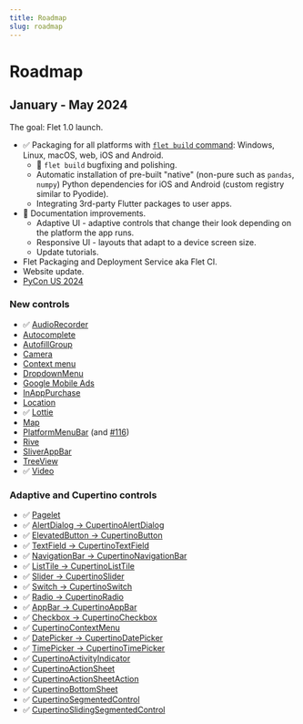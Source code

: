 ```yaml
---
title: Roadmap
slug: roadmap
---
```


# Roadmap

## January - May 2024

The goal: Flet 1.0 launch.

* :white_check_mark: Packaging for all platforms with [`flet build` command](/docs/publish): Windows, Linux, macOS, web, iOS and Android.
  * :construction: `flet build` bugfixing and polishing.
  * Automatic installation of pre-built "native" (non-pure such as `pandas`, `numpy`) Python dependencies for iOS and Android (custom registry similar to Pyodide).
  * Integrating 3rd-party Flutter packages to user apps.
* :construction: Documentation improvements.
  * Adaptive UI - adaptive controls that change their look depending on the platform the app runs.
  * Responsive UI - layouts that adapt to a device screen size.
  * Update tutorials.
* Flet Packaging and Deployment Service aka Flet CI.
* Website update.
* [PyCon US 2024](https://pycon.blogspot.com/2021/05/pycon-us-2024-and-2025-announcement.html)

### New controls

* :white_check_mark: [AudioRecorder](https://flet.dev/docs/controls/audiorecorder)
* [Autocomplete](https://github.com/flet-dev/flet/issues/791)
* [AutofillGroup](https://github.com/flet-dev/flet/issues/848)
* [Camera](https://github.com/flet-dev/flet/issues/1281)
* [Context menu](https://github.com/flet-dev/flet/issues/1804)
* [DropdownMenu](https://github.com/flet-dev/flet/issues/1088)
* [Google Mobile Ads](https://github.com/flet-dev/flet/issues/286)
* [InAppPurchase](https://github.com/flet-dev/flet/issues/853)
* [Location](https://github.com/flet-dev/flet/issues/66)
* :white_check_mark: [Lottie](https://flet.dev/docs/controls/lottie)
* [Map](https://github.com/flet-dev/flet/issues/1193)
* [PlatformMenuBar](https://github.com/flet-dev/flet/issues/285) (and [#116](https://github.com/flet-dev/flet/issues/116))
* [Rive](https://github.com/flet-dev/flet/issues/89)
* [SliverAppBar](https://github.com/flet-dev/flet/issues/1843)
* [TreeView](https://github.com/flet-dev/flet/issues/961)
* :white_check_mark: [Video](https://flet.dev/docs/controls/video)

### Adaptive and Cupertino controls

* :white_check_mark: [Pagelet](https://github.com/flet-dev/flet/issues/2431)
* :white_check_mark: [AlertDialog → CupertinoAlertDialog](https://github.com/flet-dev/flet/issues/2203)
* :white_check_mark: [ElevatedButton → CupertinoButton](https://github.com/flet-dev/flet/issues/2377)
* :white_check_mark: [TextField → CupertinoTextField](https://github.com/flet-dev/flet/issues/2376)
* :white_check_mark: [NavigationBar → CupertinoNavigationBar](https://github.com/flet-dev/flet/issues/2242)
* :white_check_mark: [ListTile → CupertinoListTile](https://github.com/flet-dev/flet/issues/2487)
* :white_check_mark: [Slider → CupertinoSlider](https://github.com/flet-dev/flet/issues/2174)
* :white_check_mark: [Switch → CupertinoSwitch](https://github.com/flet-dev/flet/issues/2202)
* :white_check_mark: [Radio → CupertinoRadio](https://github.com/flet-dev/flet/issues/2201)
* :white_check_mark: [AppBar → CupertinoAppBar](https://github.com/flet-dev/flet/issues/2278)
* :white_check_mark: [Checkbox → CupertinoCheckbox](https://github.com/flet-dev/flet/issues/2157)
* :white_check_mark: [CupertinoContextMenu](https://github.com/flet-dev/flet/issues/2744)
* :white_check_mark: [DatePicker → CupertinoDatePicker](https://github.com/flet-dev/flet/issues/2744)
* :white_check_mark: [TimePicker → CupertinoTimePicker](https://github.com/flet-dev/flet/issues/2744)
* :white_check_mark: [CupertinoActivityIndicator](https://github.com/flet-dev/flet/issues/2744)
* :white_check_mark: [CupertinoActionSheet](https://github.com/flet-dev/flet/issues/2744)
* :white_check_mark: [CupertinoActionSheetAction](https://github.com/flet-dev/flet/issues/2744)
* :white_check_mark: [CupertinoBottomSheet](https://github.com/flet-dev/flet/issues/2744)
* :white_check_mark: [CupertinoSegmentedControl](https://github.com/flet-dev/flet/issues/2744)
* :white_check_mark: [CupertinoSlidingSegmentedControl](https://github.com/flet-dev/flet/issues/2744)